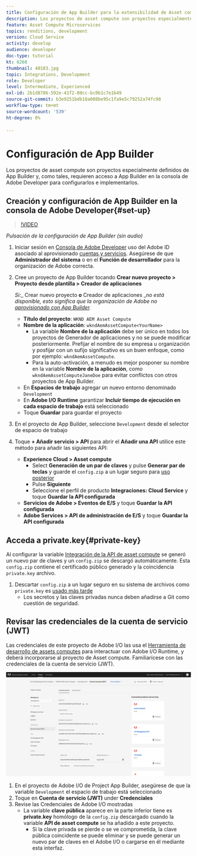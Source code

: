 ```yaml
---
title: Configuración de App Builder para la extensibilidad de Asset compute
description: Los proyectos de asset compute son proyectos especialmente definidos de App Builder y, como tales, requieren acceso a App Builder en la consola de Adobe Developer para configurarlos e implementarlos.
feature: Asset Compute Microservices
topics: renditions, development
version: Cloud Service
activity: develop
audience: developer
doc-type: tutorial
kt: 6268
thumbnail: 40183.jpg
topic: Integrations, Development
role: Developer
level: Intermediate, Experienced
exl-id: 2b1d8786-592e-41f2-80cc-bc0b1c7e1b49
source-git-commit: b3e9251bdb18a008be95c1fa9e5c79252a74fc98
workflow-type: tm+mt
source-wordcount: '539'
ht-degree: 0%

---
```


# Configuración de App Builder

Los proyectos de asset compute son proyectos especialmente definidos de App Builder y, como tales, requieren acceso a App Builder en la consola de Adobe Developer para configurarlos e implementarlos.

## Creación y configuración de App Builder en la consola de Adobe Developer{#set-up}

>[!VIDEO](https://video.tv.adobe.com/v/40183?quality=12&learn=on)

_Pulsación de la configuración de App Builder (sin audio)_

1. Iniciar sesión en [Consola de Adobe Developer](https://console.adobe.io) uso del Adobe ID asociado al aprovisionado [cuentas y servicios](./accounts-and-services.md). Asegúrese de que __Administrador del sistema__ o en el __Función de desarrollador__ para la organización de Adobe correcta.
1. Cree un proyecto de App Builder tocando __Crear nuevo proyecto > Proyecto desde plantilla > Creador de aplicaciones__

   _Si:__ Crear nuevo proyecto __o__ Creador de aplicaciones __no está disponible, esto significa que la organización de Adobe no [aprovisionado con App Builder](#request-adobe-project-app-builder)._

   + __Título del proyecto__: `WKND AEM Asset Compute`
   + __Nombre de la aplicación__: `wkndAemAssetCompute<YourName>`
      + La variable __Nombre de la aplicación__ debe ser único en todos los proyectos de Generador de aplicaciones y no se puede modificar posteriormente. Prefijar el nombre de su empresa u organización y posfijar con un sufijo significativo es un buen enfoque, como por ejemplo: `wkndAemAssetCompute`.
      + Para la auto-activación, a menudo es mejor posponer su nombre en la variable __Nombre de la aplicación__, como `wkndAemAssetComputeJaneDoe` para evitar conflictos con otros proyectos de App Builder.
   + En __Espacios de trabajo__ agregar un nuevo entorno denominado `Development`
   + En __Adobe I/O Runtime__ garantizar __Incluir tiempo de ejecución en cada espacio de trabajo__ está seleccionado
   + Toque __Guardar__ para guardar el proyecto
1. En el proyecto de App Builder, seleccione `Development` desde el selector de espacio de trabajo
1. Toque __+ Añadir servicio > API__ para abrir el __Añadir una API__ utilice este método para añadir las siguientes API:

   + __Experience Cloud > Asset compute__
      + Select __Generación de un par de claves__ y pulse __Generar par de teclas__ y guarde el `config.zip` a un lugar seguro para [uso posterior](#private-key)
      + Pulse __Siguiente__
      + Seleccione el perfil de producto __Integraciones: Cloud Service__ y toque __Guardar la API configurada__
   + __Servicios de Adobe > Eventos de E/S__ y toque __Guardar la API configurada__
   + __Adobe Services > API de administración de E/S__ y toque __Guardar la API configurada__

## Acceda a private.key{#private-key}

Al configurar la variable [Integración de la API de asset compute](#set-up) se generó un nuevo par de claves y un `config.zip` se descargó automáticamente. Esta `config.zip` contiene el certificado público generado y la coincidencia `private.key` archivo.

1. Descartar `config.zip` a un lugar seguro en su sistema de archivos como `private.key` es [usado más tarde](../develop/environment-variables.md)
   + Los secretos y las claves privadas nunca deben añadirse a Git como cuestión de seguridad.

## Revisar las credenciales de la cuenta de servicio (JWT)

Las credenciales de este proyecto de Adobe I/O las usa el [Herramienta de desarrollo de assets computes](../develop/development-tool.md) para interactuar con Adobe I/O Runtime, y deberá incorporarse al proyecto de Asset compute. Familiarícese con las credenciales de la cuenta de servicio (JWT).

![Credenciales de cuenta de Adobe Developer Service](./assets/app-builder/service-account.png)

1. En el proyecto de Adobe I/O de Project App Builder, asegúrese de que la variable `Development` el espacio de trabajo está seleccionado
1. Toque en __Cuenta de servicio (JWT)__ under __Credenciales__
1. Revise las Credenciales de Adobe I/O mostradas
   + La variable __clave pública__ aparece en la parte inferior tiene es __private.key__ homólogo de la `config.zip` descargado cuando la variable __API de asset compute__ se ha añadido a este proyecto.
      + Si la clave privada se pierde o se ve comprometida, la clave pública coincidente se puede eliminar y se puede generar un nuevo par de claves en el Adobe I/O o cargarse en él mediante esta interfaz.
